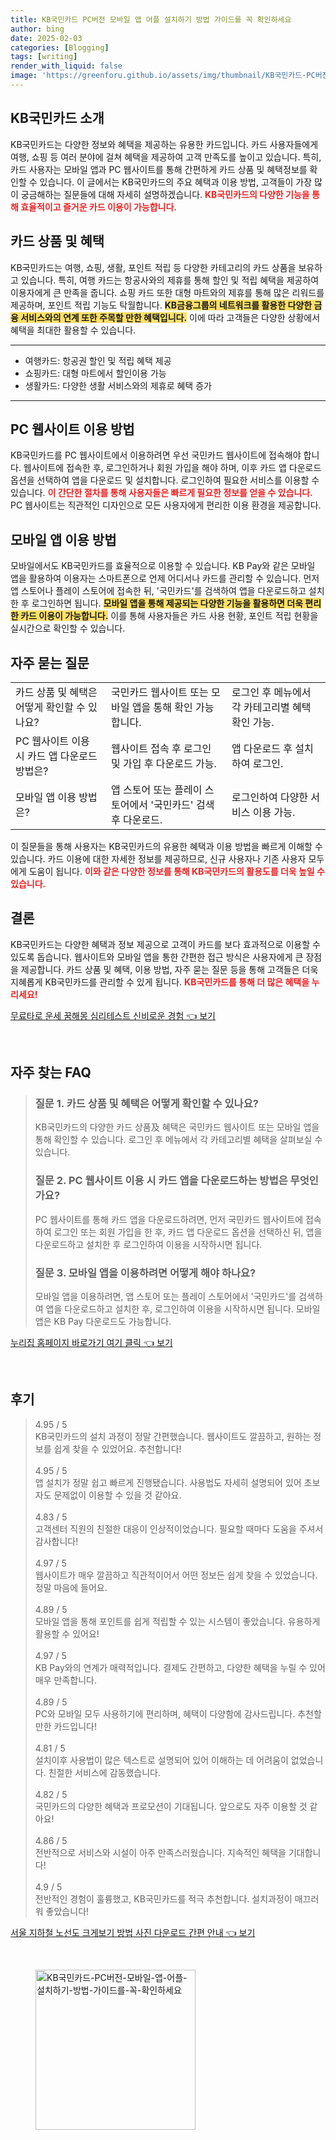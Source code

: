 ```yaml
---
title: KB국민카드 PC버전 모바일 앱 어플 설치하기 방법 가이드를 꼭 확인하세요
author: bing
date: 2025-02-03
categories: [Blogging]
tags: [writing]
render_with_liquid: false
image: 'https://greenforu.github.io/assets/img/thumbnail/KB국민카드-PC버전-모바일-앱-어플-설치하기-방법-가이드를-꼭-확인하세요.webp'
---
```



<h2 id='KB국민카드_소개'>KB국민카드 소개</h2>

<p>KB국민카드는 다양한 정보와 혜택을 제공하는 유용한 카드입니다. 카드 사용자들에게 여행, 쇼핑 등 여러 분야에 걸쳐 혜택을 제공하여 고객 만족도를 높이고 있습니다. 특히, 카드 사용자는 모바일 앱과 PC 웹사이트를 통해 간편하게 카드 상품 및 혜택정보를 확인할 수 있습니다. 이 글에서는 KB국민카드의 주요 혜택과 이용 방법, 고객들이 가장 많이 궁금해하는 질문들에 대해 자세히 설명하겠습니다. <b><span style="color: #ee2323;">KB국민카드의 다양한 기능을 통해 효율적이고 즐거운 카드 이용이 가능합니다.</span></b></p>

<h2 id='카드_상품_및_혜택'>카드 상품 및 혜택</h2>

<p>KB국민카드는 여행, 쇼핑, 생활, 포인트 적립 등 다양한 카테고리의 카드 상품을 보유하고 있습니다. 특히, 여행 카드는 항공사와의 제휴를 통해 할인 및 적립 혜택을 제공하여 이용자에게 큰 만족을 줍니다. 쇼핑 카드 또한 대형 마트와의 제휴를 통해 많은 리워드를 제공하며, 포인트 적립 기능도 탁월합니다. <b><span style="background-color: #ffe066;">KB금융그룹의 네트워크를 활용한 다양한 금융 서비스와의 연계 또한 주목할 만한 혜택입니다.</span></b> 이에 따라 고객들은 다양한 상황에서 혜택을 최대한 활용할 수 있습니다.</p>

<hr />

<ul>
    <li>여행카드: 항공권 할인 및 적립 혜택 제공</li>
    <li>쇼핑카드: 대형 마트에서 할인이용 가능</li>
    <li>생활카드: 다양한 생활 서비스와의 제휴로 혜택 증가</li>
</ul>

<hr />

<h2 id='PC_웹사이트_이용_방법'>PC 웹사이트 이용 방법</h2>

<p>KB국민카드를 PC 웹사이트에서 이용하려면 우선 국민카드 웹사이트에 접속해야 합니다. 웹사이트에 접속한 후, 로그인하거나 회원 가입을 해야 하며, 이후 카드 앱 다운로드 옵션을 선택하여 앱을 다운로드 및 설치합니다. 로그인하여 필요한 서비스를 이용할 수 있습니다. <b><span style="color: #ee2323;">이 간단한 절차를 통해 사용자들은 빠르게 필요한 정보를 얻을 수 있습니다.</span></b> PC 웹사이트는 직관적인 디자인으로 모든 사용자에게 편리한 이용 환경을 제공합니다.</p>

<h2 id='모바일_앱_이용_방법'>모바일 앱 이용 방법</h2>

<p>모바일에서도 KB국민카드를 효율적으로 이용할 수 있습니다. KB Pay와 같은 모바일 앱을 활용하여 이용자는 스마트폰으로 언제 어디서나 카드를 관리할 수 있습니다. 먼저 앱 스토어나 플레이 스토어에 접속한 뒤, '국민카드'를 검색하여 앱을 다운로드하고 설치한 후 로그인하면 됩니다. <b><span style="background-color: #ffe066;">모바일 앱을 통해 제공되는 다양한 기능을 활용하면 더욱 편리한 카드 이용이 가능합니다.</span></b> 이를 통해 사용자들은 카드 사용 현황, 포인트 적립 현황을 실시간으로 확인할 수 있습니다.</p>

<h2 id='자주_묻는_질문'>자주 묻는 질문</h2>

<table>
    <tr>
        <td>카드 상품 및 혜택은 어떻게 확인할 수 있나요?</td>
        <td>국민카드 웹사이트 또는 모바일 앱을 통해 확인 가능합니다.</td>
        <td>로그인 후 메뉴에서 각 카테고리별 혜택 확인 가능.</td>
    </tr>
    <tr>
        <td>PC 웹사이트 이용 시 카드 앱 다운로드 방법은?</td>
        <td>웹사이트 접속 후 로그인 및 가입 후 다운로드 가능.</td>
        <td>앱 다운로드 후 설치하여 로그인.</td>
    </tr>
    <tr>
        <td>모바일 앱 이용 방법은?</td>
        <td>앱 스토어 또는 플레이 스토어에서 '국민카드' 검색 후 다운로드.</td>
        <td>로그인하여 다양한 서비스 이용 가능.</td>
    </tr>
</table>

<p>이 질문들을 통해 사용자는 KB국민카드의 유용한 혜택과 이용 방법을 빠르게 이해할 수 있습니다. 카드 이용에 대한 자세한 정보를 제공하므로, 신규 사용자나 기존 사용자 모두에게 도움이 됩니다. <b><span style="color: #ee2323;">이와 같은 다양한 정보를 통해 KB국민카드의 활용도를 더욱 높일 수 있습니다.</span></b></p>

<h2 id='결론'>결론</h2>

<p>KB국민카드는 다양한 혜택과 정보 제공으로 고객이 카드를 보다 효과적으로 이용할 수 있도록 돕습니다. 웹사이트와 모바일 앱을 통한 간편한 접근 방식은 사용자에게 큰 장점을 제공합니다. 카드 상품 및 혜택, 이용 방법, 자주 묻는 질문 등을 통해 고객들은 더욱 지혜롭게 KB국민카드를 관리할 수 있게 됩니다. <b><span style="color: #ee2323;">KB국민카드를 통해 더 많은 혜택을 누리세요!</span></b></p>


<p><a class="click-button" title="무료타로 운세 꿈해몽 심리테스트 신비로운 경험" href="https://greenforu.github.io/posts/%EB%AC%B4%EB%A3%8C%ED%83%80%EB%A1%9C-%EC%9A%B4%EC%84%B8-%EA%BF%88%ED%95%B4%EB%AA%BD-%EC%8B%AC%EB%A6%AC%ED%85%8C%EC%8A%A4%ED%8A%B8-%EC%8B%A0%EB%B9%84%EB%A1%9C%EC%9A%B4-%EA%B2%BD%ED%97%98/" rel="dofollow">무료타로 운세 꿈해몽 심리테스트 신비로운 경험 👈 보기</a></p><br>
<h2 id='자주_찾는_FAQ'>자주 찾는 FAQ</h2>
<div itemscope="" itemtype="https://schema.org/FAQPage"> 
<blockquote> 
<div itemscope="" itemprop="mainEntity" itemtype="https://schema.org/Question"> 
<h3 itemprop="name">질문 1. 카드 상품 및 혜택은 어떻게 확인할 수 있나요?</h3> 
<div itemscope="" itemprop="acceptedAnswer" itemtype="https://schema.org/Answer"> 
<span itemprop="text"> 
<p>KB국민카드의 다양한 카드 상품及 혜택은 국민카드 웹사이트 또는 모바일 앱을 통해 확인할 수 있습니다. 로그인 후 메뉴에서 각 카테고리별 혜택을 살펴보실 수 있습니다.</p> 
</span> 
</div> 
</div> 

<div itemscope="" itemprop="mainEntity" itemtype="https://schema.org/Question"> 
<h3 itemprop="name">질문 2. PC 웹사이트 이용 시 카드 앱을 다운로드하는 방법은 무엇인가요?</h3> 
<div itemscope="" itemprop="acceptedAnswer" itemtype="https://schema.org/Answer"> 
<span itemprop="text"> 
<p>PC 웹사이트를 통해 카드 앱을 다운로드하려면, 먼저 국민카드 웹사이트에 접속하여 로그인 또는 회원 가입을 한 후, 카드 앱 다운로드 옵션을 선택하신 뒤, 앱을 다운로드하고 설치한 후 로그인하여 이용을 시작하시면 됩니다.</p> 
</span> 
</div> 
</div> 

<div itemscope="" itemprop="mainEntity" itemtype="https://schema.org/Question"> 
<h3 itemprop="name">질문 3. 모바일 앱을 이용하려면 어떻게 해야 하나요?</h3> 
<div itemscope="" itemprop="acceptedAnswer" itemtype="https://schema.org/Answer"> 
<span itemprop="text"> 
<p>모바일 앱을 이용하려면, 앱 스토어 또는 플레이 스토어에서 '국민카드'를 검색하여 앱을 다운로드하고 설치한 후, 로그인하여 이용을 시작하시면 됩니다. 모바일 앱은 KB Pay 다운로드도 가능합니다.</p> 
</span> 
</div> 
</div> 
</blockquote> 
</div>
<p><a class="click-button" title="누리집 홈페이지 바로가기 여기 클릭" href="https://greenforu.github.io/posts/%EB%88%84%EB%A6%AC%EC%A7%91-%ED%99%88%ED%8E%98%EC%9D%B4%EC%A7%80-%EB%B0%94%EB%A1%9C%EA%B0%80%EA%B8%B0-%EC%97%AC%EA%B8%B0-%ED%81%B4%EB%A6%AD/" rel="dofollow">누리집 홈페이지 바로가기 여기 클릭 👈 보기</a></p><br>
<h2 id='후기'>후기</h2>
<div itemscope itemtype="https://schema.org/Product">
  <blockquote>
  <div itemprop="review" itemscope itemtype="https://schema.org/Review">
      <div itemprop="reviewRating" itemscope itemtype="https://schema.org/Rating"> <span itemprop="ratingValue">4.95</span> / <span itemprop="bestRating">5</span> </div>
      <span itemprop="reviewBody">KB국민카드의 설치 과정이 정말 간편했습니다. 웹사이트도 깔끔하고, 원하는 정보를 쉽게 찾을 수 있었어요. 추천합니다!</span>
  </div>
  <br>
  <div itemprop="review" itemscope itemtype="https://schema.org/Review">
      <div itemprop="reviewRating" itemscope itemtype="https://schema.org/Rating"> <span itemprop="ratingValue">4.95</span> / <span itemprop="bestRating">5</span> </div>
      <span itemprop="reviewBody">앱 설치가 정말 쉽고 빠르게 진행됐습니다. 사용법도 자세히 설명되어 있어 초보자도 문제없이 이용할 수 있을 것 같아요.</span>
  </div>
  <br>
  <div itemprop="review" itemscope itemtype="https://schema.org/Review">
      <div itemprop="reviewRating" itemscope itemtype="https://schema.org/Rating"> <span itemprop="ratingValue">4.83</span> / <span itemprop="bestRating">5</span> </div>
      <span itemprop="reviewBody">고객센터 직원의 친절한 대응이 인상적이었습니다. 필요할 때마다 도움을 주셔서 감사합니다!</span>
  </div>
  <br>
  <div itemprop="review" itemscope itemtype="https://schema.org/Review">
      <div itemprop="reviewRating" itemscope itemtype="https://schema.org/Rating"> <span itemprop="ratingValue">4.97</span> / <span itemprop="bestRating">5</span> </div>
      <span itemprop="reviewBody">웹사이트가 매우 깔끔하고 직관적이어서 어떤 정보든 쉽게 찾을 수 있었습니다. 정말 마음에 들어요.</span>
  </div>
  <br>
  <div itemprop="review" itemscope itemtype="https://schema.org/Review">
      <div itemprop="reviewRating" itemscope itemtype="https://schema.org/Rating"> <span itemprop="ratingValue">4.89</span> / <span itemprop="bestRating">5</span> </div>
      <span itemprop="reviewBody">모바일 앱을 통해 포인트를 쉽게 적립할 수 있는 시스템이 좋았습니다. 유용하게 활용할 수 있어요!</span>
  </div>
  <br>
  <div itemprop="review" itemscope itemtype="https://schema.org/Review">
      <div itemprop="reviewRating" itemscope itemtype="https://schema.org/Rating"> <span itemprop="ratingValue">4.97</span> / <span itemprop="bestRating">5</span> </div>
      <span itemprop="reviewBody">KB Pay와의 연계가 매력적입니다. 결제도 간편하고, 다양한 혜택을 누릴 수 있어 매우 만족합니다.</span>
  </div>
  <br>
  <div itemprop="review" itemscope itemtype="https://schema.org/Review">
      <div itemprop="reviewRating" itemscope itemtype="https://schema.org/Rating"> <span itemprop="ratingValue">4.89</span> / <span itemprop="bestRating">5</span> </div>
      <span itemprop="reviewBody">PC와 모바일 모두 사용하기에 편리하며, 혜택이 다양함에 감사드립니다. 추천할만한 카드입니다!</span>
  </div>
  <br>
  <div itemprop="review" itemscope itemtype="https://schema.org/Review">
      <div itemprop="reviewRating" itemscope itemtype="https://schema.org/Rating"> <span itemprop="ratingValue">4.81</span> / <span itemprop="bestRating">5</span> </div>
      <span itemprop="reviewBody">설치이후 사용법이 많은 텍스트로 설명되어 있어 이해하는 데 어려움이 없었습니다. 친절한 서비스에 감동했습니다.</span>
  </div>
  <br>
  <div itemprop="review" itemscope itemtype="https://schema.org/Review">
      <div itemprop="reviewRating" itemscope itemtype="https://schema.org/Rating"> <span itemprop="ratingValue">4.82</span> / <span itemprop="bestRating">5</span> </div>
      <span itemprop="reviewBody">국민카드의 다양한 혜택과 프로모션이 기대됩니다. 앞으로도 자주 이용할 것 같아요!</span>
  </div>
  <br>
  <div itemprop="review" itemscope itemtype="https://schema.org/Review">
      <div itemprop="reviewRating" itemscope itemtype="https://schema.org/Rating"> <span itemprop="ratingValue">4.86</span> / <span itemprop="bestRating">5</span> </div>
      <span itemprop="reviewBody">전반적으로 서비스와 시설이 아주 만족스러웠습니다. 지속적인 혜택을 기대합니다!</span>
  </div>
  <br>
  <div itemprop="review" itemscope itemtype="https://schema.org/Review">
      <div itemprop="reviewRating" itemscope itemtype="https://schema.org/Rating"> <span itemprop="ratingValue">4.9</span> / <span itemprop="bestRating">5</span> </div>
      <span itemprop="reviewBody">전반적인 경험이 훌륭했고, KB국민카드를 적극 추천합니다. 설치과정이 매끄러워 좋았습니다!</span>
  </div>
  </blockquote>
</div>
<p><a class="click-button" title="서울 지하철 노선도 크게보기 방법 사진 다운로드 간편 안내" href="https://greenforu.github.io/posts/%EC%84%9C%EC%9A%B8-%EC%A7%80%ED%95%98%EC%B2%A0-%EB%85%B8%EC%84%A0%EB%8F%84-%ED%81%AC%EA%B2%8C%EB%B3%B4%EA%B8%B0-%EB%B0%A9%EB%B2%95-%EC%82%AC%EC%A7%84-%EB%8B%A4%EC%9A%B4%EB%A1%9C%EB%93%9C-%EA%B0%84%ED%8E%B8-%EC%95%88%EB%82%B4/" rel="dofollow">서울 지하철 노선도 크게보기 방법 사진 다운로드 간편 안내 👈 보기</a></p><br>
<figure class="image"><img src="https://greenforu.github.io/assets/img/thumbnail/KB국민카드-PC버전-모바일-앱-어플-설치하기-방법-가이드를-꼭-확인하세요.webp" alt="KB국민카드-PC버전-모바일-앱-어플-설치하기-방법-가이드를-꼭-확인하세요" width="256" height="256"></figure>